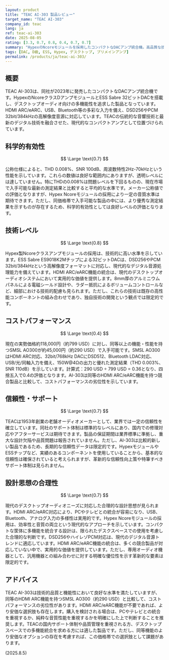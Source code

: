 ```yaml
---
layout: product
title: "TEAC AI-303 製品レビュー"
target_name: "TEAC AI-303"
company_id: teac
lang: ja
ref: teac-ai-303
date: 2025-08-05
rating: [3.3, 0.7, 0.8, 0.4, 0.7, 0.7]
summary: "HypexのNcoreモジュールを採用したコンパクトなDACアンプ統合機。高品質な技術を投入しているものの、同等機能を持つ製品と比較するとコストパフォーマンスに課題があります。"
tags: [DAC, D級, ESS, Hypex, デスクトップ, プリメインアンプ]
permalink: /products/ja/teac-ai-303/
---
```

## 概要

TEAC AI-303は、同社が2023年に発売したコンパクトなDACアンプ統合機です。HypexのNcoreクラスDアンプモジュールとESS Sabre 32ビットDACを搭載し、デスクトップオーディオ向けの多機能性を追求した製品となっています。HDMI ARC/eARC、USB、Bluetooth等の多彩な入力を備え、DSD256やPCM 32bit/384kHzの高解像度音源に対応しています。TEACの伝統的な音響技術と最新のデジタル技術を融合させた、現代的なコンパクトアンプとして位置づけられています。

## 科学的有効性

$$ \Large \text{0.7} $$

公称仕様によると、THD 0.008%、SNR 100dB、周波数特性2Hz-70kHzという性能を示しています。これらの数値は良好な範囲内にありますが、透明レベルには達していません。特にTHDの0.008%は問題レベルを下回るものの、現在市場で入手可能な最新の測定結果と比較すると平均的な水準です。メーカー公称値での評価となりますが、Hypex Ncoreモジュールの採用により一定の音質水準は期待できます。ただし、同価格帯で入手可能な製品の中には、より優秀な測定結果を示すものが存在するため、科学的有効性としては良好レベルの評価となります。

## 技術レベル

$$ \Large \text{0.8} $$

Hypex製Ncoreクラスアンプモジュールの採用は、技術的に高い水準を示しています。ESS Sabre ES9018K2Mチップによる32ビットDACは、DSD256やPCM 32bit/384kHzという高解像度フォーマットに対応し、現代的なデジタル音源処理能力を備えています。HDMI ARC/eARC機能の統合は、現代のデスクトップオーディオシステムにおいて実用的な価値を提供します。8mm厚のアルミニウムパネルによる電磁シールド設計や、ラダー抵抗によるボリュームコントロールなど、細部における技術的配慮も見られます。ただし、これらの技術は既存の高性能コンポーネントの組み合わせであり、独自技術の開発という観点では限定的です。

## コストパフォーマンス

$$ \Large \text{0.4} $$

現在の実勢価格約118,000円（約799 USD）に対し、同等以上の機能・性能を持つSMSL AO300が約45,000円（約290 USD）で入手可能です。SMSL AO300はHDMI ARC対応、32bit/768kHz DACにDSD512、Bluetooth LDAC対応、USB/光/同軸入力を備え、150W@4Ωの出力と優れた測定結果（THD 0.003%、SNR 110dB）を示しています。計算式：290 USD ÷ 799 USD = 0.36となり、四捨五入で0.4の評価となります。AI-303は同等のHDMI ARC/eARC機能を持つ競合製品と比較して、コストパフォーマンスの劣位性を示しています。

## 信頼性・サポート

$$ \Large \text{0.7} $$

TEACは1953年創業の老舗オーディオメーカーとして、業界では一定の信頼性を確立しています。同社のサポート体制は標準的なレベルにあり、国内での修理対応やアフターサービスは期待できます。製品の保証期間は業界標準に準拠し、重大な設計欠陥や品質問題は報告されていません。ただし、AI-303は比較的新しい製品であるため、長期的な信頼性データは限定的です。HypexモジュールやESSチップなど、実績のあるコンポーネントを使用していることから、基本的な信頼性は確保されていると考えられますが、革新的な信頼性向上策や特筆すべきサポート体制は見られません。

## 設計思想の合理性

$$ \Large \text{0.7} $$

現代のデスクトップオーディオニーズに対応した合理的な設計思想が見られます。HDMI ARC/eARC対応により、PCやテレビとの統合が容易になり、USB、Bluetooth、アナログ入力の多様性は実用的です。Hypex Ncoreモジュールの採用は、効率性と音質の両立という現代的なアプローチを示しています。コンパクトな筐体に多機能を統合する設計は、限られたデスクスペースでの使用を考慮した合理的な判断です。DSD256やハイレゾPCM対応は、現代のデジタル音源トレンドに適応しています。HDMI ARC/eARC機能の統合は、多くの競合製品が対応していない中で、実用的な価値を提供しています。ただし、専用オーディオ機器として、汎用機器との組み合わせに対する明確な優位性を示す革新的な要素は限定的です。

## アドバイス

TEAC AI-303は技術的品質と機能性において良好な水準を満たしていますが、同等のHDMI ARC機能を持つSMSL AO300（約290 USD）と比較して、コストパフォーマンスの劣位性があります。HDMI ARC/eARC機能が不要であれば、より安価な選択肢も存在します。購入を検討される場合は、PCやテレビとの統合を重視するか、純粋な音質性能を重視するかを明確にした上で判断することを推奨します。TEACの国内サポート体制や品質管理を重視される方、デスクトップスペースでの多機能統合を求める方には適した製品です。ただし、同等機能のより安価なオプションの存在を考慮すれば、この価格帯での選択肢として課題があります。

(2025.8.5)
